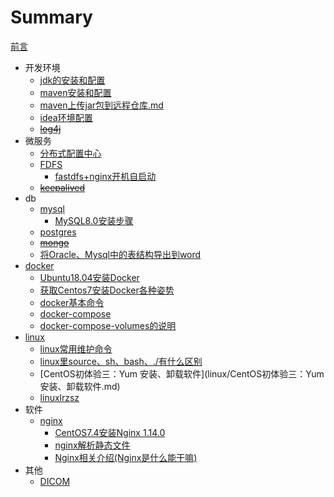 

# Summary

[前言](前言.md)

* 开发环境
  * [jdk的安装和配置](开发环境/jdk的安装和配置.md)
  * [maven安装和配置](开发环境/maven安装和配置.md)
  * [maven上传jar包到远程仓库.md](开发环境/maven上传jar包到远程仓库.md)
  * [idea环境配置](开发环境/[idea环境配置.md)
  * ~~[log4j](开发环境/log4j.md)~~
* 微服务
  * [分布式配置中心](微服务/分布式配置中心.md)
  * [FDFS](微服务/fastdfs.md)
    * [fastdfs+nginx开机自启动](微服务/fastdfs+nginx开机自启动.md)
  * ~~[keepalived](微服务/keepalived.md)~~
* db
  * [mysql](db/mysql.md)
    * [MySQL8.0安装步骤](db/MySQL8.0安装步骤.md)
  * [postgres](db/postgres.md)
  * ~~[mongo](db/mongo.md)~~
  * [将Oracle、Mysql中的表结构导出到word](db/将Oracle、Mysql中的表结构导出到word.md)
* [docker](docker/docker.md)
  * [Ubuntu18.04安装Docker](docker/Ubuntu18.04安装Docker.md)
  * [获取Centos7安装Docker各种姿势](docker/获取Centos7安装Docker各种姿势.md)
  * [docker基本命令](docker/Docker基本命令.md)
  * [docker-compose](docker/docker-compose.md)
  * [docker-compose-volumes的说明](docker/docker-compose-volumes的说明.md)
* [linux](linux/linux.md)
  * [linux常用维护命令](linux/linux常用维护命令.md)
  * [linux里source、sh、bash、./有什么区别](linux/linux里source、sh、bash、.有什么区别.md)
  * [CentOS初体验三：Yum 安装、卸载软件](linux/CentOS初体验三：Yum 安装、卸载软件.md)
  * [linuxlrzsz](linux/linuxlrzsz.md)
* 软件
  * [nginx](soft/nginx/nginx.md)
    * [CentOS7.4安装Nginx 1.14.0](soft/nginx/CentOS7.4安装Nginx1.14.0.md)
    * [nginx解析静态文件](soft/nginx/nginx解析静态文件.md)
    * [Nginx相关介绍(Nginx是什么能干嘛)](soft/nginx/Nginx相关介绍(Nginx是什么能干嘛).md)
* 其他
  * [DICOM](其他/dicom.md)
